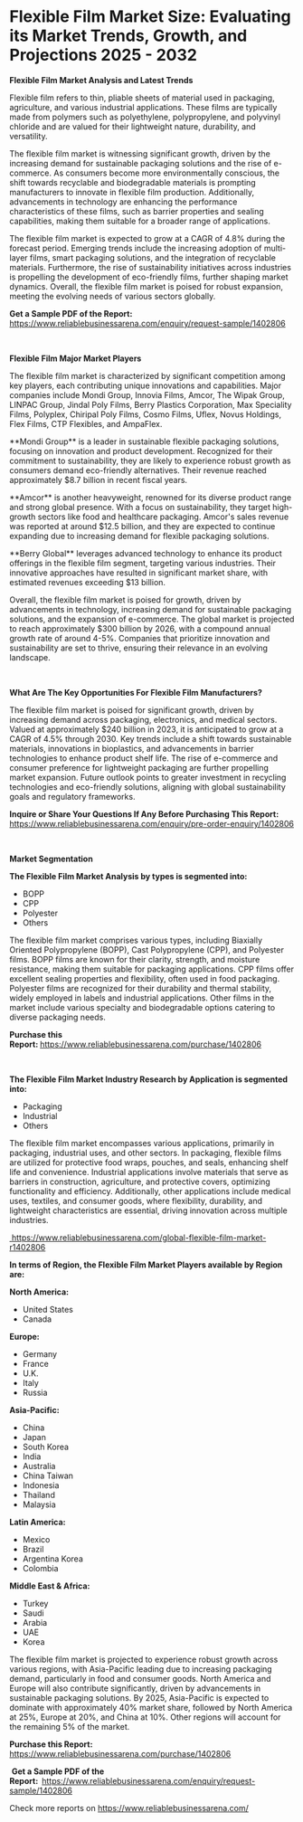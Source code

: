 <p><h1>Flexible Film Market Size: Evaluating its Market Trends, Growth, and Projections 2025 - 2032</h1></p><p><strong>Flexible Film Market Analysis and Latest Trends</strong></p>
<p><p>Flexible film refers to thin, pliable sheets of material used in packaging, agriculture, and various industrial applications. These films are typically made from polymers such as polyethylene, polypropylene, and polyvinyl chloride and are valued for their lightweight nature, durability, and versatility. </p><p>The flexible film market is witnessing significant growth, driven by the increasing demand for sustainable packaging solutions and the rise of e-commerce. As consumers become more environmentally conscious, the shift towards recyclable and biodegradable materials is prompting manufacturers to innovate in flexible film production. Additionally, advancements in technology are enhancing the performance characteristics of these films, such as barrier properties and sealing capabilities, making them suitable for a broader range of applications.</p><p>The flexible film market is expected to grow at a CAGR of 4.8% during the forecast period. Emerging trends include the increasing adoption of multi-layer films, smart packaging solutions, and the integration of recyclable materials. Furthermore, the rise of sustainability initiatives across industries is propelling the development of eco-friendly films, further shaping market dynamics. Overall, the flexible film market is poised for robust expansion, meeting the evolving needs of various sectors globally.</p></p>
<p><strong>Get a Sample PDF of the Report:&nbsp;</strong> <a href="https://www.reliablebusinessarena.com/enquiry/request-sample/1402806?utm_campaign=1892&utm_medium=2&utm_source=Github&utm_content=ia&utm_term=28032025&utm_id=flexible-film">https://www.reliablebusinessarena.com/enquiry/request-sample/1402806</a></p>
<p>&nbsp;</p>
<p><strong>Flexible Film Major Market Players</strong></p>
<p><p>The flexible film market is characterized by significant competition among key players, each contributing unique innovations and capabilities. Major companies include Mondi Group, Innovia Films, Amcor, The Wipak Group, LINPAC Group, Jindal Poly Films, Berry Plastics Corporation, Max Speciality Films, Polyplex, Chiripal Poly Films, Cosmo Films, Uflex, Novus Holdings, Flex Films, CTP Flexibles, and AmpaFlex.</p><p>**Mondi Group** is a leader in sustainable flexible packaging solutions, focusing on innovation and product development. Recognized for their commitment to sustainability, they are likely to experience robust growth as consumers demand eco-friendly alternatives. Their revenue reached approximately $8.7 billion in recent fiscal years.</p><p>**Amcor** is another heavyweight, renowned for its diverse product range and strong global presence. With a focus on sustainability, they target high-growth sectors like food and healthcare packaging. Amcor's sales revenue was reported at around $12.5 billion, and they are expected to continue expanding due to increasing demand for flexible packaging solutions.</p><p>**Berry Global** leverages advanced technology to enhance its product offerings in the flexible film segment, targeting various industries. Their innovative approaches have resulted in significant market share, with estimated revenues exceeding $13 billion.</p><p>Overall, the flexible film market is poised for growth, driven by advancements in technology, increasing demand for sustainable packaging solutions, and the expansion of e-commerce. The global market is projected to reach approximately $300 billion by 2026, with a compound annual growth rate of around 4-5%. Companies that prioritize innovation and sustainability are set to thrive, ensuring their relevance in an evolving landscape.</p></p>
<p>&nbsp;</p>
<p><strong>What Are The Key Opportunities For Flexible Film Manufacturers?</strong></p>
<p><p>The flexible film market is poised for significant growth, driven by increasing demand across packaging, electronics, and medical sectors. Valued at approximately $240 billion in 2023, it is anticipated to grow at a CAGR of 4.5% through 2030. Key trends include a shift towards sustainable materials, innovations in bioplastics, and advancements in barrier technologies to enhance product shelf life. The rise of e-commerce and consumer preference for lightweight packaging are further propelling market expansion. Future outlook points to greater investment in recycling technologies and eco-friendly solutions, aligning with global sustainability goals and regulatory frameworks.</p></p>
<p><strong>Inquire or Share Your Questions If Any Before Purchasing This Report:</strong> <a href="https://www.reliablebusinessarena.com/enquiry/pre-order-enquiry/1402806?utm_campaign=1892&utm_medium=2&utm_source=Github&utm_content=ia&utm_term=28032025&utm_id=flexible-film">https://www.reliablebusinessarena.com/enquiry/pre-order-enquiry/1402806</a></p>
<p>&nbsp;</p>
<p><strong>Market Segmentation</strong></p>
<p><strong>The Flexible Film Market Analysis by types is segmented into:</strong></p>
<p><ul><li>BOPP</li><li>CPP</li><li>Polyester</li><li>Others</li></ul></p>
<p><p>The flexible film market comprises various types, including Biaxially Oriented Polypropylene (BOPP), Cast Polypropylene (CPP), and Polyester films. BOPP films are known for their clarity, strength, and moisture resistance, making them suitable for packaging applications. CPP films offer excellent sealing properties and flexibility, often used in food packaging. Polyester films are recognized for their durability and thermal stability, widely employed in labels and industrial applications. Other films in the market include various specialty and biodegradable options catering to diverse packaging needs.</p></p>
<p><strong>Purchase this Report:&nbsp;</strong><a href="https://www.reliablebusinessarena.com/purchase/1402806?utm_campaign=1892&utm_medium=2&utm_source=Github&utm_content=ia&utm_term=28032025&utm_id=flexible-film">https://www.reliablebusinessarena.com/purchase/1402806</a></p>
<p>&nbsp;</p>
<p><strong>The Flexible Film Market Industry Research by Application is segmented into:</strong></p>
<p><ul><li>Packaging</li><li>Industrial</li><li>Others</li></ul></p>
<p><p>The flexible film market encompasses various applications, primarily in packaging, industrial uses, and other sectors. In packaging, flexible films are utilized for protective food wraps, pouches, and seals, enhancing shelf life and convenience. Industrial applications involve materials that serve as barriers in construction, agriculture, and protective covers, optimizing functionality and efficiency. Additionally, other applications include medical uses, textiles, and consumer goods, where flexibility, durability, and lightweight characteristics are essential, driving innovation across multiple industries.</p></p>
<p><a href="https://www.reliablebusinessarena.com/global-flexible-film-market-r1402806?utm_campaign=1892&utm_medium=2&utm_source=Github&utm_content=ia&utm_term=28032025&utm_id=flexible-film">&nbsp;https://www.reliablebusinessarena.com/global-flexible-film-market-r1402806</a></p>
<p><strong>In terms of Region, the Flexible Film Market Players available by Region are:</strong></p>
<p>
    <p> <strong> North America: </strong>
        <ul>
            <li>United States</li>
            <li>Canada</li>
        </ul>
        </p> 
    <p> <strong> Europe: </strong>
        <ul>
            <li>Germany</li>
            <li>France</li>
            <li>U.K.</li>
            <li>Italy</li>
            <li>Russia</li>
        </ul>
        </p> 
    <p> <strong> Asia-Pacific: </strong>
        <ul>
            <li>China</li>
            <li>Japan</li>
            <li>South Korea</li>
            <li>India</li>
            <li>Australia</li>
            <li>China Taiwan</li>
            <li>Indonesia</li>
            <li>Thailand</li>
            <li>Malaysia</li>
        </ul>
        </p> 
    <p> <strong> Latin America: </strong>
        <ul>
            <li>Mexico</li>
            <li>Brazil</li>
            <li>Argentina Korea</li>
            <li>Colombia</li>
        </ul>
        </p> 
    <p> <strong> Middle East & Africa: </strong>
        <ul>
            <li>Turkey</li>
            <li>Saudi</li>
            <li>Arabia</li>
            <li>UAE</li>
            <li>Korea</li>
        </ul>
    </p>
    </p>
<p><p>The flexible film market is projected to experience robust growth across various regions, with Asia-Pacific leading due to increasing packaging demand, particularly in food and consumer goods. North America and Europe will also contribute significantly, driven by advancements in sustainable packaging solutions. By 2025, Asia-Pacific is expected to dominate with approximately 40% market share, followed by North America at 25%, Europe at 20%, and China at 10%. Other regions will account for the remaining 5% of the market.</p></p>
<p><strong>Purchase this Report: </strong><a href="https://www.reliablebusinessarena.com/purchase/1402806?utm_campaign=1892&utm_medium=2&utm_source=Github&utm_content=ia&utm_term=28032025&utm_id=flexible-film">https://www.reliablebusinessarena.com/purchase/1402806</a></p>
<p>&nbsp;<strong>Get a Sample PDF of the Report:&nbsp;&nbsp;</strong><a href="https://www.reliablebusinessarena.com/enquiry/request-sample/1402806?utm_campaign=1892&utm_medium=2&utm_source=Github&utm_content=ia&utm_term=28032025&utm_id=flexible-film">https://www.reliablebusinessarena.com/enquiry/request-sample/1402806</a></p>
<p><strong></strong></p>
<p>Check more reports on <a href="https://www.reliablebusinessarena.com/?utm_campaign=1892&utm_medium=2&utm_source=Github&utm_content=ia&utm_term=28032025&utm_id=flexible-film">https://www.reliablebusinessarena.com/</a></p>